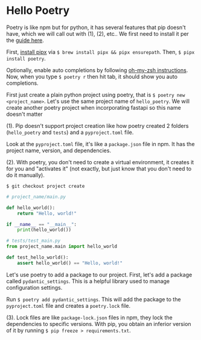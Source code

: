 # Hello Poetry

Poetry is like npm but for python, it has several features that pip doesn't have, which we will call out with (1), (2), etc.. We first need to install it per the [guide here](https://python-poetry.org/docs/#installing-with-pipx).

First, [install pipx](https://pipx.pypa.io/stable/installation/) via `$ brew install pipx && pipx ensurepath`. Then, `$ pipx install poetry`.

Optionally, enable auto completions by following [oh-my-zsh instructions](https://python-poetry.org/docs/#oh-my-zsh). Now, when you type `$ poetry r` then hit tab, it should show you auto completions.

First just create a plain python project using poetry, that is `$ poetry new <project_name>`. Let's use the same project name of `hello_poetry`. We will create another poetry project when incorporating fastapi so this name doesn't matter

(1). Pip doesn't support project creation like how poetry created 2 folders (`hello_poetry` and `tests`) and a `pyproject.toml` file.

Look at the `pyproject.toml` file, it's like a `package.json` file in npm. It has the project name, version, and dependencies.

(2). With poetry, you don't need to create a virtual environment, it creates it for you and "activates it" (not exactly, but just know that you don't need to do it manually).

`$ git checkout project create`

```python
# project_name/main.py

def hello_world():
    return "Hello, world!"

if __name__ == "__main__":
    print(hello_world())

# tests/test_main.py
from project_name.main import hello_world

def test_hello_world():
    assert hello_world() == "Hello, world!"
```

Let's use poetry to add a package to our project. First, let's add a package called `pydantic_settings`. This is a helpful library used to manage configuration settings.

Run `$ poetry add pydantic_settings`. This will add the package to the `pyproject.toml` file and creates a `poetry.lock` file.

(3). Lock files are like `package-lock.json` files in npm, they lock the dependencies to specific versions. With pip, you obtain an inferior version of it by running `$ pip freeze > requirements.txt`.
